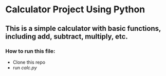 
# Calculator Project Using Python

## This is a simple calculator with basic functions, including add, subtract, multiply, etc.

### How to run this file:
- Clone this repo
- run *calc.py*

